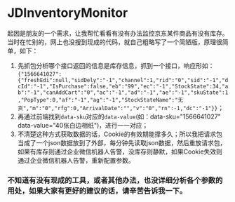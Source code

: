 # JDInventoryMonitor

起因是朋友的一个需求，让我帮忙看看有没有办法监控京东某件商品有没有库存。当时在忙别的，网上也没搜到现成的代码，就自己粗略写了一个简陋版，原理很简单，如下：
1. 先抓包分析哪个接口返回的信息是库存信息，抓到一个接口，响应形如：`{"1566641027":{"freshEdi":null,"sidDely":"-1","channel":1,"rid":"0","sid":"-1","dcId":"-1","IsPurchase":false,"eb":"99","ec":"-1","StockState":34,"ab":"-1","canAddCart":"0","ac":"-1","ad":"-1","ae":"-1","skuState":1,"PopType":0,"af":"-1","ag":"-1","StockStateName":"无货","m":"0","rfg":0,"ArrivalDate":"","v":"0","rn":-1,"dc":"-1"}}`；
2. 再通过前端找到`data-sku`对应的`data-value`(如：data-sku="1566641027" data-value="40张白边相纸")，进行一一对应；
3. 不清楚这种方式获取数据的话，Cookie的有效期能撑多久；所以我把请求包当成了一个json数据放到了外部，每分钟先读取json数据，然后重放请求包，如果有库存则通过企业微信机器人告警，没库存则静默，如果Cookie失效则通过企业微信机器人告警，重新配置参数。

### 不知道有没有现成的工具，或者其他办法，也没详细分析各个参数的用处，如果大家有更好的建议的话，请辛苦告诉我一下。
